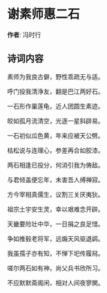 # 谢素师惠二石

**作者**: 冯时行

## 诗词内容

素师为我良古僻，野性乖疏无与适。

呼门投我清浄友，翻是巴江两好石。

一石形作巢莲龟，近人团圆生素迹。

皎如孤月流清空，光逐一星斜辟易。

一石初似瓜色黄，年来应被天公劈。

枯松说与连理心，参差再合如胶漆。

两石相逢已投分，何消引我为俦敌。

与君倾盖便忘年，未害吾人缚禅寂。

方今宰相真儒生，议割三关厌夷狄。

祖宗土宇安生灵，幸以艰难念开辟。

天畿要险壮中华，一日捐之良足惜。

争如推毂老将军，远煽天风驱退鹢。

我虽孺子亦有知，不惮下圯传履舄。

嗟尔两石如有神，尚父兵书欣所习。

不应默默斋阁闲，相对人间夜寥閴。

